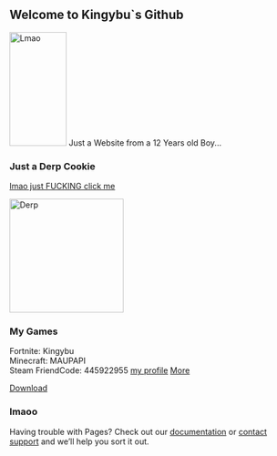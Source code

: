 ## Welcome to Kingybu`s Github                                                                         
<img src="https://lh3.googleusercontent.com/K2cgVkpZTQfFZolU3un2dbt8EGSroh2XUu58r1fqmIFhze-so9g0AgKR86pBUSiP8YykxFs23qUAtbOVFor1CU4" alt="Lmao" width="100" height="200">
Just a Website from a 12 Years old Boy...

### Just a Derp Cookie

[lmao just FUCKING click me](https://www.youtube.com/watch?v=NfSGm9DDQ3o)

<img src="https://lh3.googleusercontent.com/0Uowdfw88nMFMzk87J7CuKGAqGBs-Uts-6Ur8M1wu99mYOb6DlJ9sDrHeEWOyx0v9utUtLxnZTKeOZb74E72pA=s400" alt="Derp" width="200" height="200">


### My Games 

Fortnite: Kingybu     
Minecraft: MAUPAPI                                                            
Steam FriendCode: 445922955 [my profile](https://s.team/p/cpng-fvmq/WFJDBPKB)
[More](another-page.md)

<!-- Place this tag where you want the button to render. -->
<a class="github-button" href="https://github.com/ntkme/github-buttons/archive/master.zip" data-icon="octicon-download" data-size="large" aria-label="Download ntkme/github-buttons on GitHub">Download</a>


### lmaoo

Having trouble with Pages? Check out our [documentation](https://docs.github.com/categories/github-pages-basics/) or [contact support](https://github.com/contact) and we’ll help you sort it out. 
